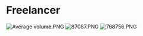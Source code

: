 # Freelancer

<img alt="Average volume.PNG" src="https://github.com/Abdul-Sattar-Rahimi/pro-2/blob/main/Average%20volume.PNG?raw=true" data-hpc="true" class="Box-sc-g0xbh4-0 fzFXnm">

<img alt="87087.PNG" src="https://github.com/Abdul-Sattar-Rahimi/pro-2/blob/main/87087.PNG?raw=true" data-hpc="true" class="Box-sc-g0xbh4-0 fzFXnm">

<img alt="768756.PNG" src="https://github.com/Abdul-Sattar-Rahimi/pro-2/blob/main/768756.PNG?raw=true" data-hpc="true" class="Box-sc-g0xbh4-0 fzFXnm">
